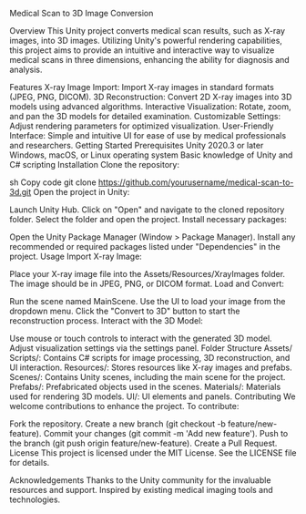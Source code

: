Medical Scan to 3D Image Conversion

Overview
This Unity project converts medical scan results, such as X-ray images, into 3D images. Utilizing Unity's powerful rendering capabilities, this project aims to provide an intuitive and interactive way to visualize medical scans in three dimensions, enhancing the ability for diagnosis and analysis.

Features
X-ray Image Import: Import X-ray images in standard formats (JPEG, PNG, DICOM).
3D Reconstruction: Convert 2D X-ray images into 3D models using advanced algorithms.
Interactive Visualization: Rotate, zoom, and pan the 3D models for detailed examination.
Customizable Settings: Adjust rendering parameters for optimized visualization.
User-Friendly Interface: Simple and intuitive UI for ease of use by medical professionals and researchers.
Getting Started
Prerequisites
Unity 2020.3 or later
Windows, macOS, or Linux operating system
Basic knowledge of Unity and C# scripting
Installation
Clone the repository:

sh
Copy code
git clone https://github.com/yourusername/medical-scan-to-3d.git
Open the project in Unity:

Launch Unity Hub.
Click on "Open" and navigate to the cloned repository folder.
Select the folder and open the project.
Install necessary packages:

Open the Unity Package Manager (Window > Package Manager).
Install any recommended or required packages listed under "Dependencies" in the project.
Usage
Import X-ray Image:

Place your X-ray image file into the Assets/Resources/XrayImages folder.
The image should be in JPEG, PNG, or DICOM format.
Load and Convert:

Run the scene named MainScene.
Use the UI to load your image from the dropdown menu.
Click the "Convert to 3D" button to start the reconstruction process.
Interact with the 3D Model:

Use mouse or touch controls to interact with the generated 3D model.
Adjust visualization settings via the settings panel.
Folder Structure
Assets/
Scripts/: Contains C# scripts for image processing, 3D reconstruction, and UI interaction.
Resources/: Stores resources like X-ray images and prefabs.
Scenes/: Contains Unity scenes, including the main scene for the project.
Prefabs/: Prefabricated objects used in the scenes.
Materials/: Materials used for rendering 3D models.
UI/: UI elements and panels.
Contributing
We welcome contributions to enhance the project. To contribute:

Fork the repository.
Create a new branch (git checkout -b feature/new-feature).
Commit your changes (git commit -m 'Add new feature').
Push to the branch (git push origin feature/new-feature).
Create a Pull Request.
License
This project is licensed under the MIT License. See the LICENSE file for details.

Acknowledgements
Thanks to the Unity community for the invaluable resources and support.
Inspired by existing medical imaging tools and technologies.
